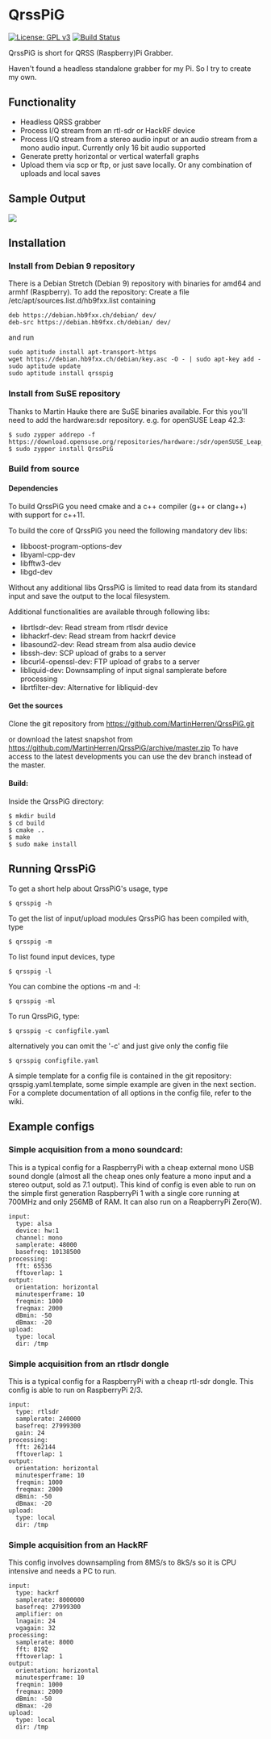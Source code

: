 # QrssPiG

[![License: GPL v3](https://img.shields.io/badge/License-GPL%20v3-blue.svg)](http://www.gnu.org/licenses/gpl-3.0)
[![Build Status](https://travis-ci.org/MartinHerren/QrssPiG.svg?branch=dev)](https://travis-ci.org/MartinHerren/QrssPiG)

QrssPiG is short for QRSS (Raspberry)Pi Grabber.

Haven't found a headless standalone grabber for my Pi. So I try to create my own.

## Functionality
 - Headless QRSS grabber
 - Process I/Q stream from an rtl-sdr or HackRF device
 - Process I/Q stream from a stereo audio input or an audio stream from a mono audio input. Currently only 16 bit audio supported
 - Generate pretty horizontal or vertical waterfall graphs
 - Upload them via scp or ftp, or just save locally. Or any combination of uploads and local saves

## Sample Output
<img src="https://www.dxzone.com/dx32901/qrsspig.jpg">

## Installation
### Install from Debian 9 repository
There is a Debian Stretch (Debian 9) repository with binaries for amd64 and armhf (Raspberry). To add the repository:
Create a file /etc/apt/sources.list.d/hb9fxx.list containing
```
deb https://debian.hb9fxx.ch/debian/ dev/
deb-src https://debian.hb9fxx.ch/debian/ dev/
```
and run
```
sudo aptitude install apt-transport-https
wget https://debian.hb9fxx.ch/debian/key.asc -O - | sudo apt-key add -
sudo aptitude update
sudo aptitude install qrsspig
```

### Install from SuSE repository
Thanks to Martin Hauke there are SuSE binaries available. For this you'll need to add the hardware:sdr repository.
e.g. for openSUSE Leap 42.3:
```
$ sudo zypper addrepo -f
https://download.opensuse.org/repositories/hardware:/sdr/openSUSE_Leap_42.3/hardware:sdr.repo
$ sudo zypper install QrssPiG
```

### Build from source
#### Dependencies
To build QrssPiG you need cmake and a c++ compiler (g++ or clang++) with support for c++11.

To build the core of QrssPiG you need the following mandatory dev libs:
 - libboost-program-options-dev
 - libyaml-cpp-dev
 - libfftw3-dev
 - libgd-dev

Without any additional libs QrssPiG is limited to read data from its standard input and save the output to the local filesystem.

Additional functionalities are available through following libs:
 - librtlsdr-dev: Read stream from rtlsdr device
 - libhackrf-dev: Read stream from hackrf device
 - libasound2-dev: Read stream from alsa audio device
 - libssh-dev: SCP upload of grabs to a server
 - libcurl4-openssl-dev: FTP upload of grabs to a server
 - libliquid-dev: Downsampling of input signal samplerate before processing
 - librtfilter-dev: Alternative for libliquid-dev

#### Get the sources
Clone the git repository from https://github.com/MartinHerren/QrssPiG.git

or download the latest snapshot from https://github.com/MartinHerren/QrssPiG/archive/master.zip
To have access to the latest developments you can use the dev branch instead of the master.

#### Build:
Inside the QrssPiG directory:
```
$ mkdir build
$ cd build
$ cmake ..
$ make
$ sudo make install
```

## Running QrssPiG
To get a short help about QrssPiG's usage, type
```
$ qrsspig -h
```

To get the list of input/upload modules QrssPiG has been compiled with, type
```
$ qrsspig -m
```

To list found input devices, type
```
$ qrsspig -l
```

You can combine the options -m and -l:
```
$ qrsspig -ml
```
To run QrssPiG, type:
```
$ qrsspig -c configfile.yaml
```
alternatively you can omit the '-c' and just give only the config file
```
$ qrsspig configfile.yaml
```

A simple template for a config file is contained in the git repository: qrsspig.yaml.template, some simple example are given in the next section. For a complete documentation of all options in the config file, refer to the wiki.

## Example configs
### Simple acquisition from a mono soundcard:
This is a typical config for a RaspberryPi with a cheap external mono USB sound dongle (almost all the cheap ones only feature a mono input and a stereo output, sold as 7.1 output). This kind of config is even able to run on the simple first generation RaspberryPi 1 with a single core running at 700MHz and only 256MB of RAM. It can also run on a ReapberryPi Zero(W).
```
input:
  type: alsa
  device: hw:1
  channel: mono
  samplerate: 48000
  basefreq: 10138500
processing:
  fft: 65536
  fftoverlap: 1
output:
  orientation: horizontal
  minutesperframe: 10
  freqmin: 1000
  freqmax: 2000
  dBmin: -50
  dBmax: -20
upload:
  type: local
  dir: /tmp
```

### Simple acquisition from an rtlsdr dongle
This is a typical config for a RaspberryPi with a cheap rtl-sdr dongle. This config is able to run on RaspberryPi 2/3.
```
input:
  type: rtlsdr
  samplerate: 240000
  basefreq: 27999300
  gain: 24
processing:
  fft: 262144
  fftoverlap: 1
output:
  orientation: horizontal
  minutesperframe: 10
  freqmin: 1000
  freqmax: 2000
  dBmin: -50
  dBmax: -20
upload:
  type: local
  dir: /tmp
```

### Simple acquisition from an HackRF
This config involves downsampling from 8MS/s to 8kS/s so it is CPU intensive and needs a PC to run.
```
input:
  type: hackrf
  samplerate: 8000000
  basefreq: 27999300
  amplifier: on
  lnagain: 24
  vgagain: 32
processing:
  samplerate: 8000
  fft: 8192
  fftoverlap: 1
output:
  orientation: horizontal
  minutesperframe: 10
  freqmin: 1000
  freqmax: 2000
  dBmin: -50
  dBmax: -20
upload:
  type: local
  dir: /tmp
```
